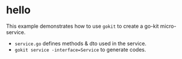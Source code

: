 # hello

This example demonstrates how to use `gokit` to create a go-kit micro-service.

- `service.go` defines methods & dto used in the service.
- `gokit service -interface=Service` to generate codes.
